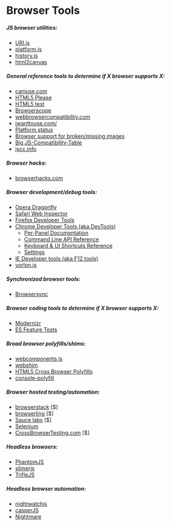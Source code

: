# Browser Tools

##### JS browser utilities:

* [URI.js](http://medialize.github.io/URI.js/)
* [platform.js](https://github.com/bestiejs/platform.js)
* [history.js](https://github.com/browserstate/history.js)
* [html2canvas](https://github.com/niklasvh/html2canvas)

##### General reference tools to determine if X browser supports X:

* [caniuse.com](http://caniuse.com/)
* [HTML5 Please](http://html5please.com/)
* [HTML5 test](https://html5test.com/)
* [Browserscope](http://www.browserscope.org/)
* [webbrowsercompatibility.com](http://www.webbrowsercompatibility.com/)
* [iwanttouse.com/](http://www.iwanttouse.com/)
* [Platform status](https://dev.modern.ie/platform/status/)
* [Browser support for broken/missing images](http://codepen.io/bartveneman/full/qzCte/)
* [Big JS-Compatibility-Table](http://compatibility.shwups-cms.ch/en/home)
* [jscc.info](http://jscc.info/)

##### Browser hacks:

* [browserhacks.com](http://browserhacks.com/)

##### Browser development/debug tools:

* [Opera Dragonfly](http://www.opera.com/dragonfly/)
* [Safari Web Inspector](https://developer.apple.com/safari/tools/)
* [Firefox Developer Tools](https://developer.mozilla.org/en-US/docs/Tools)
* [Chrome Developer Tools (aka DevTools)](https://developers.google.com/web/tools/?hl=en)
    - [Per-Panel Documentation](https://developers.google.com/web/tools/chrome-devtools/#docs)
    - [Command Line API Reference](https://developers.google.com/web/tools/javascript/command-line/command-line-reference?hl=en)
    - [Keyboard & UI Shortcuts Reference](https://developers.google.com/web/tools/iterate/inspect-styles/shortcuts)
    - [Settings](https://developer.chrome.com/devtools/docs/settings)
* [IE Developer tools (aka F12 tools)](https://dev.modern.ie/platform/documentation/f12-devtools-guide/)
* [vorlon.js](http://vorlonjs.com/)

##### Synchronized browser tools:

* [Browsersync](http://www.browsersync.io/)

##### Browser coding tools to determine if X browser supports X:

* [Modernizr](https://modernizr.com/)
* [ES Feature Tests](https://featuretests.io/)

##### Broad browser polyfills/shims:

* [webcomponents.js](https://github.com/WebComponents/webcomponentsjs)
* [webshim](https://afarkas.github.io/webshim/demos/)
* [HTML5 Cross Browser Polyfills](https://github.com/Modernizr/Modernizr/wiki/HTML5-Cross-browser-Polyfills)
* [console-polyfill](https://github.com/paulmillr/console-polyfill)

##### Browser hosted testing/automation:

* [browserstack](https://www.browserstack.com) [$]
* [browserling](https://www.browserling.com/) [$]
* [Sauce labs](https://saucelabs.com/) [$]
* [Selenium](http://www.seleniumhq.org/)
* [CrossBrowserTesting.com](http://crossbrowsertesting.com/) [$]

##### Headless browsers:

* [PhantomJS](http://phantomjs.org/)
* [slimerjs](http://slimerjs.org/)
* [TrifleJS](http://triflejs.org/)

##### Headless browser automation:

* [nightwatchjs](http://nightwatchjs.org/)
* [casperJS](http://casperjs.org/)
* [Nightmare](https://github.com/segmentio/nightmare)

































 






